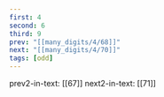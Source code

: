 ```yaml
---
first: 4
second: 6
third: 9
prev: "[[many_digits/4/68]]"
next: "[[many_digits/4/70]]"
tags: [odd]
---
```

prev2-in-text: [[67]]
next2-in-text: [[71]]
